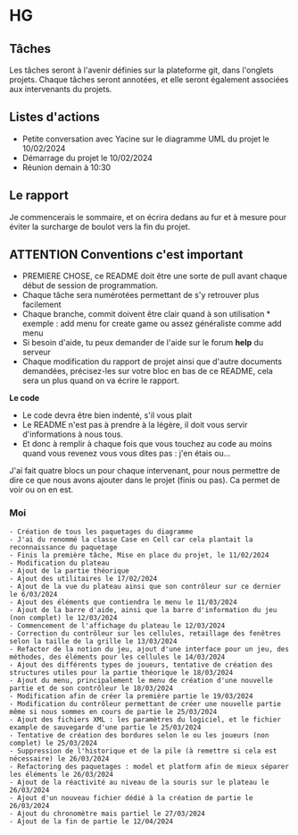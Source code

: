 # HG

## Tâches
Les tâches seront à l'avenir définies sur la plateforme git, dans l'onglets projets.
Chaque tâches seront annotées, et elle seront également associées aux intervenants du projets.

## Listes d'actions
- Petite conversation avec Yacine sur le diagramme UML du projet le 10/02/2024
- Démarrage du projet le 10/02/2024
- Réunion demain à 10:30

## Le rapport

Je commencerais le sommaire, et on écrira dedans au fur et à mesure pour éviter la surcharge de boulot vers la fin 
du projet.

## **ATTENTION** Conventions c'est important
- PREMIERE CHOSE, ce README doit être une sorte de pull avant chaque début de session de programmation.
- Chaque tâche sera numérotées permettant de s'y retrouver plus facilement
- Chaque branche, commit doivent être clair quand à son utilisation
         * exemple : add menu for create game ou assez généraliste comme add menu 
- Si besoin d'aide, tu peux demander de l'aide sur le forum __help__ du serveur
- Chaque modification du rapport de projet ainsi que d'autre documents demandées, précisez-les sur votre 
bloc en bas de ce README, cela sera un plus quand on va écrire le rapport.

__Le code__
- Le code devra être bien indenté, s'il vous plait
- Le README n'est pas à prendre à la légère, il doit vous servir d'informations à nous tous.
- Et donc à remplir à chaque fois que vous touchez au code au moins quand vous revenez vous vous dites pas : j'en étais ou...
  
J'ai fait quatre blocs un pour chaque intervenant, pour nous permettre de dire ce que nous avons ajouter 
dans le projet (finis ou pas). Ca permet de voir ou on en est.
 
### Moi
    - Création de tous les paquetages du diagramme
    - J'ai du renommé la classe Case en Cell car cela plantait la reconnaissance du paquetage
    - Finis la première tâche, Mise en place du projet, le 11/02/2024
    - Modification du plateau
    - Ajout de la partie théorique
    - Ajout des utilitaires le 17/02/2024
    - Ajout de la vue du plateau ainsi que son contrôleur sur ce dernier le 6/03/2024
    - Ajout des éléments que contiendra le menu le 11/03/2024
    - Ajout de la barre d'aide, ainsi que la barre d'information du jeu (non complet) le 12/03/2024
    - Commencement de l'affichage du plateau le 12/03/2024
    - Correction du contrôleur sur les cellules, retaillage des fenêtres selon la taille de la grille le 13/03/2024
    - Refactor de la notion du jeu, ajout d'une interface pour un jeu, des méthodes, des éléments pour les cellules le 14/03/2024
    - Ajout des différents types de joueurs, tentative de création des structures utiles pour la partie théorique le 18/03/2024
    - Ajout du menu, principalement le menu de création d'une nouvelle partie et de son contrôleur le 18/03/2024
    - Modification afin de créer la première partie le 19/03/2024
    - Modification du contrôleur permettant de créer une nouvelle partie même si nous sommes en cours de partie le 25/03/2024
    - Ajout des fichiers XML : les paramètres du logiciel, et le fichier example de sauvegarde d'une partie le 25/03/2024
    - Tentative de création des bordures selon le ou les joueurs (non complet) le 25/03/2024
    - Suppression de l'historique et de la pile (à remettre si cela est nécessaire) le 26/03/2024
    - Refactoring des paquetages : model et platform afin de mieux séparer les éléments le 26/03/2024
    - Ajout de la réactivité au niveau de la souris sur le plateau le 26/03/2024
    - Ajout d'un nouveau fichier dédié à la création de partie le 26/03/2024
    - Ajout du chronomètre mais partiel le 27/03/2024
    - Ajout de la fin de partie le 12/04/2024
